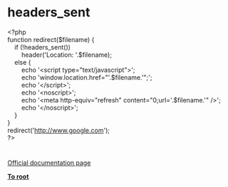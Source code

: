 # headers_sent




<div class="phpcode"><span class="html">
<span class="default">&lt;?php<br></span><span class="keyword">function </span><span class="default">redirect</span><span class="keyword">(</span><span class="default">$filename</span><span class="keyword">) {<br>&#xA0; &#xA0; if (!</span><span class="default">headers_sent</span><span class="keyword">())<br>&#xA0; &#xA0; &#xA0; &#xA0; </span><span class="default">header</span><span class="keyword">(</span><span class="string">&apos;Location: &apos;</span><span class="keyword">.</span><span class="default">$filename</span><span class="keyword">);<br>&#xA0; &#xA0; else {<br>&#xA0; &#xA0; &#xA0; &#xA0; echo </span><span class="string">&apos;&lt;script type=&quot;text/javascript&quot;&gt;&apos;</span><span class="keyword">;<br>&#xA0; &#xA0; &#xA0; &#xA0; echo </span><span class="string">&apos;window.location.href=&quot;&apos;</span><span class="keyword">.</span><span class="default">$filename</span><span class="keyword">.</span><span class="string">&apos;&quot;;&apos;</span><span class="keyword">;<br>&#xA0; &#xA0; &#xA0; &#xA0; echo </span><span class="string">&apos;&lt;/script&gt;&apos;</span><span class="keyword">;<br>&#xA0; &#xA0; &#xA0; &#xA0; echo </span><span class="string">&apos;&lt;noscript&gt;&apos;</span><span class="keyword">;<br>&#xA0; &#xA0; &#xA0; &#xA0; echo </span><span class="string">&apos;&lt;meta http-equiv=&quot;refresh&quot; content=&quot;0;url=&apos;</span><span class="keyword">.</span><span class="default">$filename</span><span class="keyword">.</span><span class="string">&apos;&quot; /&gt;&apos;</span><span class="keyword">;<br>&#xA0; &#xA0; &#xA0; &#xA0; echo </span><span class="string">&apos;&lt;/noscript&gt;&apos;</span><span class="keyword">;<br>&#xA0; &#xA0; }<br>}<br></span><span class="default">redirect</span><span class="keyword">(</span><span class="string">&apos;<a href="http://www.google.com" rel="nofollow" target="_blank">http://www.google.com</a>&apos;</span><span class="keyword">);<br></span><span class="default">?&gt;</span>
</span>
</div>
  

#

[Official documentation page](https://www.php.net/manual/en/function.headers-sent.php)

**[To root](/README.md)**